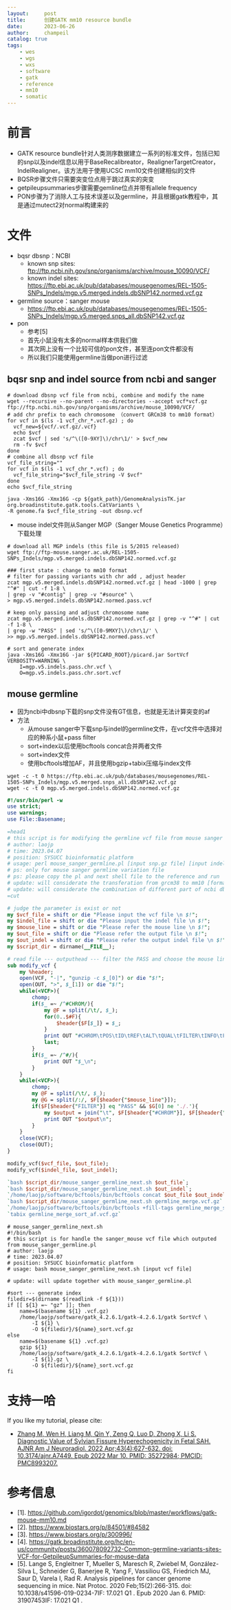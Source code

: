 ```yaml
---
layout:     post
title:      创建GATK mm10 resource bundle
date:       2023-06-26
author:     champeil
catalog: true
tags:
    - wes
    - wgs
    - wxs
    - software
    - gatk
    - reference
    - mm10
    - somatic
---
```


# 前言
- GATK resource bundle针对人类测序数据建立一系列的标准文件，包括已知的snp以及indel信息以用于BaseRecalibreator，RealignerTargetCreator，IndelRealigner。该方法用于使用UCSC mm10文件创建相似的文件
- BQSR步骤文件只需要突变位点用于跳过真实的突变
- getpileupsummaries步骤需要gemline位点并带有allele frequency
- PON步骤为了消除人工与技术误差以及germline，并且根据gatk教程中，其是通过mutect2对normal构建来的

# 文件
- bqsr dbsnp：NCBI
	- known snp sites: ftp://ftp.ncbi.nih.gov/snp/organisms/archive/mouse_10090/VCF/
	- known indel sites: https://ftp.ebi.ac.uk/pub/databases/mousegenomes/REL-1505-SNPs_Indels/mgp.v5.merged.indels.dbSNP142.normed.vcf.gz
- germline source：sanger mouse
	- https://ftp.ebi.ac.uk/pub/databases/mousegenomes/REL-1505-SNPs_Indels/mgp.v5.merged.snps_all.dbSNP142.vcf.gz
- pon
	- 参考[5]
	- 首先小鼠没有太多的normal样本供我们做
	- 其次网上没有一个比较可信的pon文件，甚至连pon文件都没有
	- 所以我们只能使用germline当做pon进行过滤

## bqsr snp and indel source from ncbi and sanger

``` shell
# download dbsnp vcf file from ncbi, combine and modify the name
wget --recursive --no-parent --no-directories --accept vcf*vcf.gz ftp://ftp.ncbi.nih.gov/snp/organisms/archive/mouse_10090/VCF/
# add chr prefix to each chromosome （convert GRCm38 to mm10 format）
for vcf in $(ls -1 vcf_chr_*.vcf.gz) ; do
  vcf_new=${vcf/.vcf.gz/.vcf}
  echo $vcf
  zcat $vcf | sed 's/^\([0-9XY]\)/chr\1/' > $vcf_new
  rm -fv $vcf
done
# combine all dbsnp vcf file
vcf_file_string=""
for vcf in $(ls -1 vcf_chr_*.vcf) ; do
  vcf_file_string="$vcf_file_string -V $vcf"
done
echo $vcf_file_string

java -Xms16G -Xmx16G -cp ${gatk_path}/GenomeAnalysisTK.jar org.broadinstitute.gatk.tools.CatVariants \
-R genome.fa $vcf_file_string -out dbsnp.vcf
```

- mouse indel文件则从Sanger MGP（Sanger Mouse Genetics Programme）下载处理

``` shell
# download all MGP indels (this file is 5/2015 released)
wget ftp://ftp-mouse.sanger.ac.uk/REL-1505-SNPs_Indels/mgp.v5.merged.indels.dbSNP142.normed.vcf.gz 

### first state : change to mm10 format
# filter for passing variants with chr add , adjust header
zcat mgp.v5.merged.indels.dbSNP142.normed.vcf.gz | head -1000 | grep "^#" | cut -f 1-8 \
| grep -v "#contig" | grep -v "#source" \
> mgp.v5.merged.indels.dbSNP142.normed.pass.vcf

# keep only passing and adjust chromosome name
zcat mgp.v5.merged.indels.dbSNP142.normed.vcf.gz | grep -v "^#" | cut -f 1-8 \
| grep -w "PASS" | sed 's/^\([0-9MXY]\)/chr\1/' \
>> mgp.v5.merged.indels.dbSNP142.normed.pass.vcf

# sort and generate index
java -Xms16G -Xmx16G -jar ${PICARD_ROOT}/picard.jar SortVcf VERBOSITY=WARNING \
	I=mgp.v5.indels.pass.chr.vcf \
	O=mgp.v5.indels.pass.chr.sort.vcf
```

## mouse germline
- 因为ncbi中dbsnp下载的snp文件没有GT信息，也就是无法计算突变的af
- 方法
	- 从mouse sanger中下载snp与indel的germline文件，在vcf文件中选择对应的种系小鼠+pass filter
	- sort+index以后使用bcftools concat合并两者文件
	- sort+index文件
	- 使用bcftools增加AF，并且使用bgzip+tabix压缩与index文件

```shell
wget -c -t 0 https://ftp.ebi.ac.uk/pub/databases/mousegenomes/REL-1505-SNPs_Indels/mgp.v5.merged.snps_all.dbSNP142.vcf.gz
wget -c -t 0 mgp.v5.merged.indels.dbSNP142.normed.vcf.gz
```

```perl
#!/usr/bin/perl -w 
use strict;
use warnings;
use File::Basename;

=head1
# this script is for modifying the germline vcf file from mouse sanger source
# author: laojp
# time: 2023.04.07
# position: SYSUCC bioinformatic platform
# usage: perl mouse_sanger_germline.pl [input snp.gz file] [input indel.gz file] [mouse line] [output snp.vcf file] [output indel.vcf file]
# ps: only for mouse sanger germline variation file
# ps: please copy the pl and next shell file to the reference and run
# update: will considerate the transferation from grcm38 to mm10 [format] 
# update: will considerate the combination of different part of ncbi dbsnp file [ncbi dbsnp file]
=cut

# judge the parameter is exist or not
my $vcf_file = shift or die "Please input the vcf file \n $!";
my $indel_file = shift or die "Please input the indel file \n $!";
my $mouse_line = shift or die "Please refer the mouse line \n $!";
my $out_file = shift or die "Please refer the output file \n $!";
my $out_indel = shift or die "Please refer the output indel file \n $!";
my $script_dir = dirname(__FILE__);

# read file --- outputhead --- filter the PASS and choose the mouse line --- zip and create index
sub modify_vcf {
	my %header;
	open(VCF, "-|", "gunzip -c $_[0]") or die "$!";
	open(OUT, ">", $_[1]) or die "$!";
	while(<VCF>){
		chomp;
		if($_ =~ /^#CHROM/){
			my @F = split(/\t/, $_);
			for(0..$#F){
				$header{$F[$_]} = $_;
			}
			print OUT "#CHROM\tPOS\tID\tREF\tALT\tQUAL\tFILTER\tINFO\tFORMAT\t${mouse_line}\n";
			last;
		}
		if($_ =~ /^#/){
			print OUT "$_\n";
		}
	}
	while(<VCF>){
		chomp;
		my @F = split(/\t/, $_);
		my @G = split(/:/, $F[$header{"$mouse_line"}]);
		if($F[$header{"FILTER"}] eq "PASS" && $G[0] ne './.'){
			my $output = join("\t", $F[$header{"#CHROM"}], $F[$header{"POS"}], $F[$header{"ID"}], $F[$header{"REF"}], $F[$header{"ALT"}], $F[$header{"QUAL"}], $F[$header{"FILTER"}], $F[$header{"INFO"}], $F[$header{"FORMAT"}], $F[$header{"$mouse_line"}]);	
			print OUT "$output\n";
		}
	}
	close(VCF);
	close(OUT);	
}

modify_vcf($vcf_file, $out_file); 
modify_vcf($indel_file, $out_indel);

`bash $script_dir/mouse_sanger_germline_next.sh $out_file`;
`bash $script_dir/mouse_sanger_germline_next.sh $out_indel`;
`/home/laojp/software/bcftools/bin/bcftools concat $out_file $out_indel -O z -a -o germline_merge.vcf.gz`
`bash $script_dir/mouse_sanger_germline_next.sh germline_merge.vcf.gz`
`/home/laojp/software/bcftools/bin/bcftools +fill-tags germline_merge_sort.vcf.gz -- -t AF | bgzip > germline_merge_sort_af.vcf.gz`
`tabix germline_merge_sort_af.vcf.gz`

```

```shell
# mouse_sanger_germline_next.sh
#!/bin/bash
# this script is for handle the sanger_mouse vcf file which outputed from mouse_sanger_germline.pl
# author: laojp
# time: 2023.04.07
# position: SYSUCC bioinformatic platform
# usage: bash mouse_sanger_germline_next.sh [input vcf file] 

# update: will update together with mouse_sanger_germline.pl

#sort --- generate index
filedir=$(dirname $(readlink -f ${1}))
if [[ ${1} =~ "gz" ]]; then
	name=$(basename ${1} .vcf.gz)
	/home/laojp/software/gatk_4.2.6.1/gatk-4.2.6.1/gatk SortVcf \
		-I ${1} \
		-O ${filedir}/${name}_sort.vcf.gz
else
	name=$(basename ${1} .vcf.gz)
	gzip ${1}
	/home/laojp/software/gatk_4.2.6.1/gatk-4.2.6.1/gatk SortVcf \
		-I ${1}.gz \
		-O ${filedir}/${name}_sort.vcf.gz
fi

```
# 支持一哈
If you like my tutorial, please cite:
- [Zhang M, Wen H, Liang M, Qin Y, Zeng Q, Luo D, Zhong X, Li S. Diagnostic Value of Sylvian Fissure Hyperechogenicity in Fetal SAH. AJNR Am J Neuroradiol. 2022 Apr;43(4):627-632. doi: 10.3174/ajnr.A7449. Epub 2022 Mar 10. PMID: 35272984; PMCID: PMC8993207.](https://pubmed.ncbi.nlm.nih.gov/35272984/)

# 参考信息
- [1]. https://github.com/igordot/genomics/blob/master/workflows/gatk-mouse-mm10.md
- [2]. https://www.biostars.org/p/84501/#84582
- [3]. https://www.biostars.org/p/300996/
- [4]. https://gatk.broadinstitute.org/hc/en-us/community/posts/360078092732-Common-germline-variants-sites-VCF-for-GetpileupSummaries-for-mouse-data
- [5].  Lange S, Engleitner T, Mueller S, Maresch R, Zwiebel M, González-Silva L, Schneider G, Banerjee R, Yang F, Vassiliou GS, Friedrich MJ, Saur D, Varela I, Rad R. Analysis pipelines for cancer genome sequencing in mice. Nat Protoc. 2020 Feb;15(2):266-315. doi: 10.1038/s41596-019-0234-7IF: 17.021 Q1 . Epub 2020 Jan 6. PMID: 31907453IF: 17.021 Q1 .

